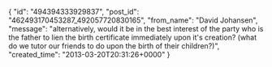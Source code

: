  {
   "id": "494394333929837",
   "post_id": "462493170453287_492057720830165",
   "from_name": "David Johansen",
   "message": "alternatively, would it be in the best interest of the party who is the father to lien the birth certificate immediately upon it's creation? (what do we tutor our friends to do upon the birth of their children?)",
   "created_time": "2013-03-20T20:31:26+0000"
 }

